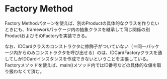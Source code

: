 # Factory Method

Factory Methodパターンを使えば、別のProductの具体的なクラスを作りたいときにも、frameworkパッケージ内の抽象クラスを継承して同じ関係の別ProductおよびそのFactoryを実装できる。


なお、IDCardクラスのコンストラクタに修飾子がついていない（＝同一パッケージ内からのみコンストラクタを呼び出せる）のは、IDCardFactoryクラスを通してしかIDCardインスタンスを作成できないということを主張している。
Factoryメソッドを使えば、main()メソッド内ではID番号などの具体的な値を取り扱わなくて済む。

